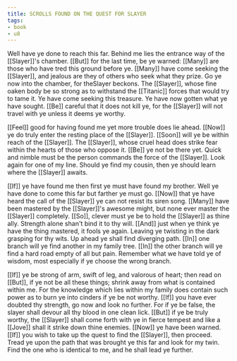 ```yaml
---
title: SCROLLS FOUND ON THE QUEST FOR SLAYER
tags:
- book
- u8
---
```


  
Well have ye done to reach this far. Behind me lies the entrance way of the [[Slayer]]'s chamber. [[But]] for the last time, be ye warned: [[Many]] are those who have tred this ground before ye. [[Many]] have come seeking the [[Slayer]], and jealous are they of others who seek what they prize. Go ye now into the chamber, for theSlayer beckons. The [[Slayer]], whose fine oaken body be so strong as to withstand the [[Titanic]] forces that would try to tame it. Ye have come seeking this treasure. Ye have now gotten what ye have sought. [[Be]] careful that it does not kill ye, for the [[Slayer]] will not travel with ye unless it deems ye worthy.  
  
[[Feel]] good for having found me yet more trouble does lie ahead. [[Now]] ye do truly enter the resting place of the [[Slayer]]. [[Soon]] will ye be within reach of the [[Slayer]]. The [[Slayer]], whose cruel head does strike fear within the hearts of those who oppose it. [[Be]] ye not be there yet. Quick and nimble must be the person commands the force of the [[Slayer]]. Look again for one of my line. Should ye find my cousin, then ye should learn where the [[Slayer]] awaits.  
  
[[If]] ye have found me then first ye must have found my brother. Well ye have done to come this far but farther ye must go. [[Now]] that ye have heard the call of the [[Slayer]] ye can not resist its siren song. [[Many]] have been mastered by the [[Slayer]]'s awesome might, but none ever master the [[Slayer]] completely. [[So]], clever must ye be to hold the [[Slayer]] as thine ally. Strength alone shan't bind it to thy will. [[And]] just when ye think ye have the thing mastered, it fools ye again. Leaving ye twisting in the dark grasping for thy wits. Up ahead ye shall find diverging path. [[In]] one branch will ye find another in my family tree. [[In]] the other branch will ye find a hard road empty of all but pain. Remember what we have told ye of wisdom, most especially if ye choose the wrong branch.  
  
[[If]] ye be strong of arm, swift of leg, and valorous of heart; then read on [[But]], if ye not be all these things; shrink away from what is contained within me. For the knowledge which lies within my family does contain such power as to burn ye into cinders if ye be not worthy. [[If]] you have ever doubted thy strength, go now and look no further. For if ye be false, the slayer shall devour all thy blood in one clean lick. [[But]] if ye be truly worthy, the [[Slayer]] shall come forth with ye in fierce tempest and like a [[Jove]] shall it strike down thine enemies. [[Now]] ye have been warned. [[If]] you wish to take up the quest to find the [[Slayer]], then proceed. Tread ye upon the path that was brought ye this far and look for my twin. Find the one who is identical to me, and he shall lead ye further. 